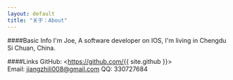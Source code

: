 ```yaml
---
layout: default
title: "关于：About"
---
```

####Basic Info
I'm Joe, A software developer on IOS, I'm living in Chengdu Si Chuan, China.

####Links
GitHub: <https://github.com/{{ site.github }}>  
Email: jiangzhili008@gmail.com 
QQ: 330727684
